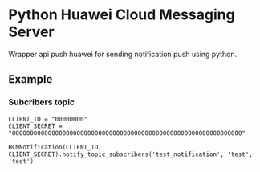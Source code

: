 # Python Huawei Cloud Messaging Server

Wrapper api push huawei for sending notification push using python.

## Example

### Subcribers topic
```
CLIENT_ID = "00000000"
CLIENT_SECRET = "0000000000000000000000000000000000000000000000000000000000000000"

HCMNotification(CLIENT_ID, CLIENT_SECRET).notify_topic_subscribers('test_notification', 'test', 'test')
```